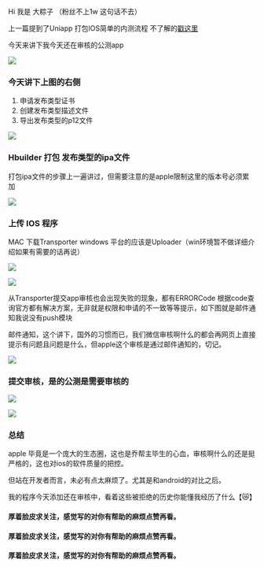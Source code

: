 Hi 我是 大粽子 （粉丝不上1w 这句话不去）

上一篇提到了Uniapp 打包IOS简单的内测流程 不了解的[戳这里](https://mp.weixin.qq.com/s/qCkPRJZNWeRnm1-P7XLr1w)

今天来讲下我今天还在审核的公测app

![](https://gitee.com/stivepeim/img4mk/raw/master/20210325170507.png)

### 今天讲下上图的右侧

1. 申请发布类型证书
2. 创建发布类型描述文件
3. 导出发布类型的p12文件

![](https://gitee.com/stivepeim/img4mk/raw/master/20210325172032.png)

### Hbuilder 打包 发布类型的ipa文件

打包ipa文件的步骤上一遍讲过，但需要注意的是apple限制这里的版本号必须累加

![](https://gitee.com/stivepeim/img4mk/raw/master/20210325182805.png)

### 上传 IOS 程序

MAC 下载Transporter windows 平台的应该是Uploader（win环境暂不做详细介绍如果有需要的话再说）

![](https://gitee.com/stivepeim/img4mk/raw/master/20210325182515.png)

![](https://gitee.com/stivepeim/img4mk/raw/master/20210325182928.png)

从Transporter提交app审核也会出现失败的现象，都有ERRORCode 根据code查询官方都有解决方案，无非就是权限和申请的不一致等等提示，如下图就是邮件通知我说没有push模块

邮件通知，这个讲下，国外的习惯而已，我们微信审核啊什么的都会再网页上直接提示有问题且问题是什么，但apple这个审核是通过邮件通知的，切记。

![](https://gitee.com/stivepeim/img4mk/raw/master/20210325183114.png)

### 提交审核，是的公测是需要审核的

![](https://gitee.com/stivepeim/img4mk/raw/master/20210325183533.png)

![](https://gitee.com/stivepeim/img4mk/raw/master/20210325185339.png)

### 总结

apple 毕竟是一个庞大的生态圈，这也是乔帮主毕生的心血，审核啊什么的还是挺严格的，这也对ios的软件质量的把控。

但站在开发者而言，未必有点太麻烦了。尤其是和android的对比之后。

我的程序今天添加还在审核中，看着这些被拒绝的历史你能懂我经历了什么【😿】

#### 厚着脸皮求关注，感觉写的对你有帮助的麻烦点赞再看。

#### 厚着脸皮求关注，感觉写的对你有帮助的麻烦点赞再看。

#### 厚着脸皮求关注，感觉写的对你有帮助的麻烦点赞再看。

















